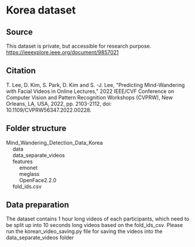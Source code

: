 # Korea dataset

## Source
This dataset is private, but accessible for research purpose.
https://ieeexplore.ieee.org/document/9857021

## Citation
T. Lee, D. Kim, S. Park, D. Kim and S. -J. Lee, "Predicting Mind-Wandering with Facial Videos in Online Lectures," 2022 IEEE/CVF Conference on Computer Vision and Pattern Recognition Workshops (CVPRW), New Orleans, LA, USA, 2022, pp. 2103-2112, doi: 10.1109/CVPRW56347.2022.00228.

## Folder structure

Mind_Wandering_Detection_Data_Korea <br />
&emsp; data <br />
&emsp; data_separate_videos <br />
&emsp; features <br />
&emsp; &emsp; emonet <br />
&emsp; &emsp; meglass <br />
&emsp; &emsp; OpenFace2.2.0 <br />
&emsp; fold_ids.csv <br />

## Data preparation
The dataset contains 1 hour long videos of each participants, which need to be split up into 10 seconds long videos based on the fold_ids_csv. Please run the korean_video_saving.py file for saving the videos into the data_separate_videos folder
